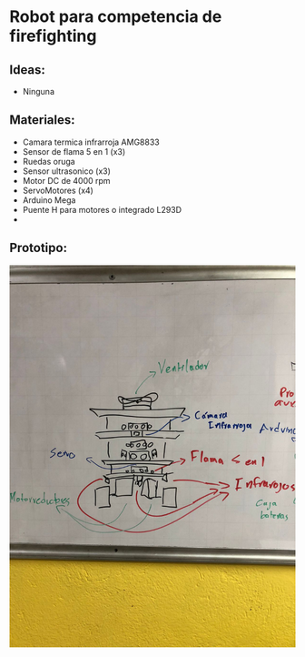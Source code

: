 # Robot para competencia de firefighting

## Ideas:

- Ninguna


## Materiales: 

- Camara termica infrarroja AMG8833 
- Sensor de flama 5 en 1 (x3)
- Ruedas oruga
- Sensor ultrasonico (x3) 
- Motor DC de 4000 rpm 
- ServoMotores (x4) 
- Arduino Mega 
- Puente H para motores o integrado L293D 
- 






## Prototipo:

![Primer protoripo](resources/Frontal.jpeg)

